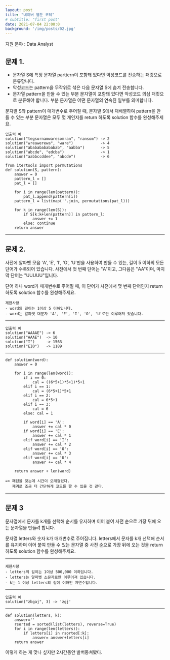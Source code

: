 ```yaml
---
layout: post
title: "네이버 웹툰 코테"
# subtitle: "first post"
date: 2021-07-04 22:00:0
background: '/img/posts/02.jpg'
---
```

지원 분야 : Data Analyst

## 문제 1.
- 문자열 S에 특정 문자열 parttern이 포함돼 있다면 악성코드를 전송하는 패킷으로 분류합니다.
- 악성코드는 pattern을 무작위로 섞은 다음 문자열 S에 숨겨 전송합니다.
- 문자열 pattern을 만들 수 있는 부분 문자열이 포함돼 있다면 악성코드 의심 패킷으로 분류해야 합니다. 부분 문자열은 어떤 문자열의 연속된 일부를 의미합니다.

문자열 S와 pattern이 매개변수로 주어질 때, 문자열 S에서 재배열하여 pattern을 만들 수 있는 부분 문자열은 모두 몇 개인지를 return 하도록 solution 함수를 완성해주세요.

    입출력 예
    solution("tegsornamwaresomran", "ransom") -> 2
    solution("wreawerewa", "ware")            -> 4
    solution("ababababababab", "aabba")       -> 5
    solution("abcde", "edcba")                -> 1
    solution("aabbccddee", "abcde")           -> 6

```
from itertools import permutations
def solution(S, pattern):
    answer = 0
    pattern_l = []
    pat_l = [] 

    for i in range(len(pattern)):
        pat_l.append(pattern[i])
    pattern_l = list(map(''.join, permutations(pat_l)))

    for k in range(len(S)):
        if S[k:k+len(pattern)] in pattern_l:
            answer += 1       
        else: continue
    return answer
```
---


## 문제 2.
사전에 알파벳 모음 'A', 'E', 'I', 'O', 'U'만을 사용하여 만들 수 있는, 길이 5 이하의 모든 단어가 수록되어 있습니다. 사전에서 첫 번째 단어는 "A"이고, 그다음은 "AA"이며, 마지막 단어는 "UUUUU"입니다.

단어 하나 word가 매개변수로 주어질 때, 이 단어가 사전에서 몇 번째 단어인지 return 하도록 solution 함수를 완성해주세요.

    제한사항
    - word의 길이는 1이상 5 이하입니다.
    - word는 알파벳 대문자 'A', 'E', 'I', 'O', 'U'로만 이루어져 있습니다.

---
    입출력 예
    solution("AAAAE") -> 6
    solution("AAAE")  -> 10
    solution("I")     -> 1563
    solution("EIO")   -> 1189
---

```
def solution(word):
    answer = 0

    for i in range(len(word)):
        if i == 0:
            cal = ((6*5+1)*5+1)*5+1
        elif i == 1:
            cal = (6*5+1)*5+1
        elif i == 2:
            cal = 6*5+1
        elif i == 3:
            cal = 6
        else: cal = 1

        if word[i] == 'A':
            answer += cal * 0
        if word[i] == 'E':
            answer += cal * 1
        elif word[i] == 'I':
            answer += cal * 2
        elif word[i] == 'O':
            answer += cal * 3
        elif word[i] == 'U':
            answer += cal * 4

    return answer + len(word)
```

    => 패턴을 찾는데 시간이 오래걸렸다.
       재귀로 조금 더 간단하게 코드를 짤 수 있을 것 같다.

---
## 문제 3
문자열에서 문자를 k개를 선택해 순서를 유지하며 이어 붙여 사전 순으로 가장 뒤에 오는 문자열을 만들려 합니다.

문자열 letters와 숫자 k가 매개변수로 주어집니다. letters에서 문자를 k개 선택해 순서를 유지하며 이어 붙여 만들 수 있는 문자열 중 사전 순으로 가장 뒤에 오는 것을 return 하도록 solution 함수를 완성해주세요.

---
    제한사항
    - letters의 길이는 1이상 500,000 이하입니다.
    - letters는 알파벳 소문자로만 이루어져 있습니다.
    - k는 1 이상 letters의 길이 이하인 자연수입니다.
---
    입출력 예
    solution("zbgaj", 3) -> 'zgj'
---
```
def solution(letters, k):
    answer=''
    rsorted = sorted(list(letters), reverse=True)
    for i in range(len(letters)):
        if letters[i] in rsorted[:k]:
            answer= answer+letters[i]
    return answer
```


이렇게 하는 게 맞나 싶지만 2시간동안 발버둥쳐봤다.
